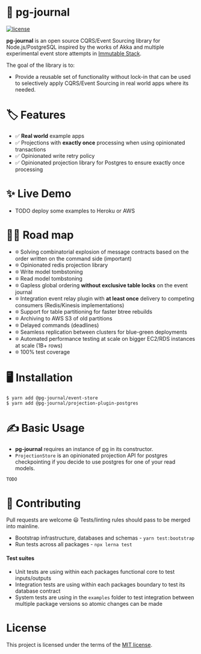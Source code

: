 # 🐘 pg-journal
[![license](https://img.shields.io/badge/license-MIT-green.svg)](https://github.com/StevePavlin/pg-journal/blob/master/LICENSE)


**pg-journal** is an open source CQRS/Event Sourcing library for Node.js/PostgreSQL inspired by the works of Akka and multiple experimental event store attempts in [Immutable Stack](https://github.com/StevePavlin/immutable-stack).

The goal of the library is to:
 - Provide a reusable set of functionality without lock-in that can be used to selectively apply CQRS/Event Sourcing in real world apps where its needed.
 

# 🏷 Features

- ✅ **Real world** example apps
- ✅ Projections with **exactly once** processing when using opinionated transactions
- ✅ Opinionated write retry policy
- ✅ Opinionated projection library for Postgres to ensure exactly once processing

# ✨ Live Demo

- TODO deploy some examples to Heroku or AWS

# 🙏🏻 Road map

- 🔯 Solving combinatorial explosion of message contracts based on the order written on the command side (important)
- 🔯 Opinionated redis projection library
- 🔯 Write model tombstoning
- 🔯 Read model tombstoning
- 🔯 Gapless global ordering **without exclusive table locks** on the event journal
- 🔯 Integration event relay plugin with **at least once** delivery to competing consumers (Redis/Kinesis implementations)
- 🔯 Support for table partitioning for faster btree rebuilds
- 🔯 Archiving to AWS S3 of old partitions
- 🔯 Delayed commands (deadlines)
- 🔯 Seamless replication between clusters for blue-green deployments
- 🔯 Automated performance testing at scale on bigger EC2/RDS instances at scale (1B+ rows)
- 🔯 100% test coverage


# 🖥 Installation

```
$ yarn add @pg-journal/event-store
$ yarn add @pg-journal/projection-plugin-postgres
```

# ✍ Basic Usage

- **pg-journal** requires an instance of [pg](https://github.com/brianc/node-postgres) in its constructor.
- `ProjectionStore` is an opinionated projection API for postgres checkpointing if you decide to use postgres for one of your read models.

```js
TODO
```

# 🧪 Contributing

Pull requests are welcome 😃 Tests/linting rules should pass to be merged into mainline.

- Bootstrap infrastructure, databases and schemas - `yarn test:bootstrap`
- Run tests across all packages - `npx lerna test`


#### Test suites
- Unit tests are using within each packages functional core to test inputs/outputs
- Integration tests are using within each packages boundary to test its database contract
- System tests are using in the `examples` folder to test integration between multiple package versions so atomic changes can be made


# License

This project is licensed under the terms of the [MIT license](/LICENSE).